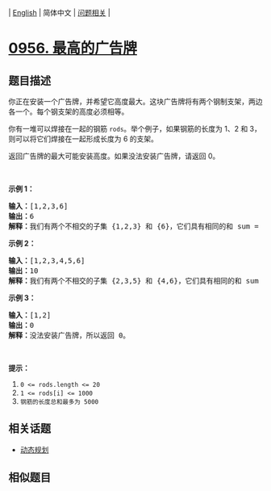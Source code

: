 
| [English](README_EN.md) | 简体中文 | [问题相关](QUESTION.md) |
# [0956. 最高的广告牌](https://leetcode-cn.com/problems/tallest-billboard/)
## 题目描述
<p>你正在安装一个广告牌，并希望它高度最大。这块广告牌将有两个钢制支架，两边各一个。每个钢支架的高度必须相等。</p>

<p>你有一堆可以焊接在一起的钢筋 <code>rods</code>。举个例子，如果钢筋的长度为 1、2 和 3，则可以将它们焊接在一起形成长度为 6 的支架。</p>

<p>返回广告牌的最大可能安装高度。如果没法安装广告牌，请返回 0。</p>

<p>&nbsp;</p>

<p><strong>示例 1：</strong></p>

<pre><strong>输入：</strong>[1,2,3,6]
<strong>输出：</strong>6
<strong>解释：</strong>我们有两个不相交的子集 {1,2,3} 和 {6}，它们具有相同的和 sum = 6。
</pre>

<p><strong>示例 2：</strong></p>

<pre><strong>输入：</strong>[1,2,3,4,5,6]
<strong>输出：</strong>10
<strong>解释：</strong>我们有两个不相交的子集 {2,3,5} 和 {4,6}，它们具有相同的和 sum = 10。</pre>

<p><strong>示例 3：</strong></p>

<pre><strong>输入：</strong>[1,2]
<strong>输出：</strong>0
<strong>解释：</strong>没法安装广告牌，所以返回 0。</pre>

<p>&nbsp;</p>

<p><strong>提示：</strong></p>

<ol>
	<li><code>0 &lt;= rods.length &lt;= 20</code></li>
	<li><code>1 &lt;= rods[i] &lt;= 1000</code></li>
	<li><code>钢筋的长度总和最多为 5000</code></li>
</ol>

## 相关话题
- [动态规划](https://leetcode-cn.com/tag/dynamic-programming)
## 相似题目

